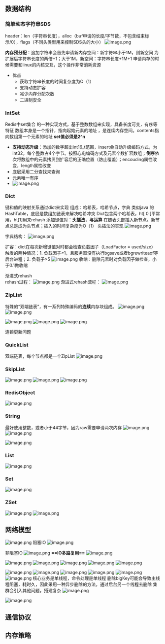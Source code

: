 ## 数据结构
### 简单动态字符串SDS
header：len（字符串长度），alloc（buf申请的长度/字节数，不包含结束标示/0），flags（不同头类型用来控制SDS头的大小）
	![image.png](https://kmk1132-obs-1370539359.cos.ap-guangzhou.myqcloud.com/20250728144100176.png)

**内存预分配**：追加字符串会首先申请新内存空间：新字符串小于1M，则新空间 为 扩展后字符串长度的两倍+1；大于1M，新空间：字符串长度+1M+1
申请内存的时候需要和linux的内核交互，这个操作非常消耗资源
- 优点
	- 获取字符串长度的时间复杂度为O（1）
	- 支持动态扩容
	- 减少内存分配次数
	- 二进制安全
### IntSet
Redis中set集合 的一种实现方式，基于整数数组来实现，具备长度可变，有序等特征 
数组本身是一个指针，指向起始元素的地址 ，是连续内存空间。contents指向数组第一个元素的地址
**set值必须是2^n**
- **支持动态升级**：添加的数字超出int16_t范围，insert会自动升级编码方式，为int32，每个整数占4个字节。按照心电编码方式及元素个数扩容数组；**倒序**依次将数组中的元素拷贝到扩容后的正确位置（防止覆盖）；encouding属性改变，length属性改变
- 底层采用二分查找来查询
- 元素唯一有序
- ![image.png](https://kmk1132-obs-1370539359.cos.ap-guangzhou.myqcloud.com/20250728150505702.png)
### Dict
键和值的映射关系通过dict来实现
组成：哈希表，哈希节点，字典
类似java 的HashTable，底层是数组加链表来解决哈希冲突
Dict包含两个哈希表，ht[ 0 ]平常用，ht[1]用来rehash
添加键值对：**头插法**，**与运算**
	在链表头部插入新节点。新节点总是成为头节点；插入的时间复杂度为O（1）
		头插法的实现
			![image.png](https://kmk1132-obs-1370539359.cos.ap-guangzhou.myqcloud.com/20250728151903809.png)

字典结构：
	![image.png](https://kmk1132-obs-1370539359.cos.ap-guangzhou.myqcloud.com/20250728151632288.png)

扩容：dict在每次新增键值对时都会检查负载因子（LoadFactor = used/size）
	触发的两种情况：1. 负载因子≥1，且服务器没有执行bgsave或者bgrewriteaof等后台进程；2. 负载子>5
	![image.png](https://kmk1132-obs-1370539359.cos.ap-guangzhou.myqcloud.com/20250728153203914.png)
收缩：删除元素时对负载因子做检查，小于0.1做收缩

渐进式rehash  
	rehash过程：
	![image.png](https://kmk1132-obs-1370539359.cos.ap-guangzhou.myqcloud.com/20250728154445169.png)
	渐进式rehash流程：
	![image.png](https://kmk1132-obs-1370539359.cos.ap-guangzhou.myqcloud.com/20250728154215016.png)

### ZipList
特殊的“双端链表”，有一系列特殊编码的**连续**内存块组成。
![image.png](https://kmk1132-obs-1370539359.cos.ap-guangzhou.myqcloud.com/20250728161222170.png)
![image.png](https://kmk1132-obs-1370539359.cos.ap-guangzhou.myqcloud.com/20250728161241761.png)


![image.png](https://kmk1132-obs-1370539359.cos.ap-guangzhou.myqcloud.com/20250728160743040.png)
	![image.png](https://kmk1132-obs-1370539359.cos.ap-guangzhou.myqcloud.com/20250728161334985.png)
	![image.png](https://kmk1132-obs-1370539359.cos.ap-guangzhou.myqcloud.com/20250728161802624.png)

连锁更新问题

### QuickList
双端链表，每个节点都是一个ZipList
![image.png](https://kmk1132-obs-1370539359.cos.ap-guangzhou.myqcloud.com/20250728163341877.png)
### SkipList
![image.png](https://kmk1132-obs-1370539359.cos.ap-guangzhou.myqcloud.com/20250728165040147.png)
![image.png](https://kmk1132-obs-1370539359.cos.ap-guangzhou.myqcloud.com/20250728165109938.png)
![image.png](https://kmk1132-obs-1370539359.cos.ap-guangzhou.myqcloud.com/20250728165129205.png)
### RedisObject
![image.png](https://kmk1132-obs-1370539359.cos.ap-guangzhou.myqcloud.com/20250728165928164.png)
### String
最好使用整数，或者小于44字节，因为raw需要申请两次内存
![image.png](https://kmk1132-obs-1370539359.cos.ap-guangzhou.myqcloud.com/20250728171236470.png)
![image.png](https://kmk1132-obs-1370539359.cos.ap-guangzhou.myqcloud.com/20250728171330417.png)

![image.png](https://kmk1132-obs-1370539359.cos.ap-guangzhou.myqcloud.com/20250728171315186.png)

### List
![image.png](https://kmk1132-obs-1370539359.cos.ap-guangzhou.myqcloud.com/20250728172407690.png)

### Set
![image.png](https://kmk1132-obs-1370539359.cos.ap-guangzhou.myqcloud.com/20250728192626160.png)
### ZSet
![image.png](https://kmk1132-obs-1370539359.cos.ap-guangzhou.myqcloud.com/20250728193132155.png)
![image.png](https://kmk1132-obs-1370539359.cos.ap-guangzhou.myqcloud.com/20250728195318216.png)




## 网络模型
![image.png](https://kmk1132-obs-1370539359.cos.ap-guangzhou.myqcloud.com/20250728201432402.png)
阻塞IO
![image.png](https://kmk1132-obs-1370539359.cos.ap-guangzhou.myqcloud.com/20250728205804905.png)


非阻塞IO
![image.png](https://kmk1132-obs-1370539359.cos.ap-guangzhou.myqcloud.com/20250728205727122.png)
**==IO多路复用==**
![image.png](https://kmk1132-obs-1370539359.cos.ap-guangzhou.myqcloud.com/20250728210936003.png)

![image.png](https://kmk1132-obs-1370539359.cos.ap-guangzhou.myqcloud.com/20250728210649115.png)
![image.png](https://kmk1132-obs-1370539359.cos.ap-guangzhou.myqcloud.com/20250728210800128.png)
![image.png](https://kmk1132-obs-1370539359.cos.ap-guangzhou.myqcloud.com/20250728211854876.png)
![image.png](https://kmk1132-obs-1370539359.cos.ap-guangzhou.myqcloud.com/20250728212334857.png)
![image.png](https://kmk1132-obs-1370539359.cos.ap-guangzhou.myqcloud.com/20250728214253802.png)


![image.png](https://kmk1132-obs-1370539359.cos.ap-guangzhou.myqcloud.com/20250728214112232.png)
![image.png](https://kmk1132-obs-1370539359.cos.ap-guangzhou.myqcloud.com/20250728215223611.png)
![image.png](https://kmk1132-obs-1370539359.cos.ap-guangzhou.myqcloud.com/20250728215758345.png)
![image.png](https://kmk1132-obs-1370539359.cos.ap-guangzhou.myqcloud.com/20250728220023229.png)
![image.png](https://kmk1132-obs-1370539359.cos.ap-guangzhou.myqcloud.com/20250728220141878.png)
![image.png](https://kmk1132-obs-1370539359.cos.ap-guangzhou.myqcloud.com/20250728220342815.png)
	核心业务是单线程，命令处理是单线程
	删除bigKey可能会导致主线程阻塞，耗时久，因此采用一种异步删除的方法，通过后台另一个线程去删除
	集群会引入其他问题，搭建复杂
	![image.png](https://kmk1132-obs-1370539359.cos.ap-guangzhou.myqcloud.com/20250728221216146.png)

![image.png](https://kmk1132-obs-1370539359.cos.ap-guangzhou.myqcloud.com/20250728220817847.png)

## 通信协议
## 内存策略